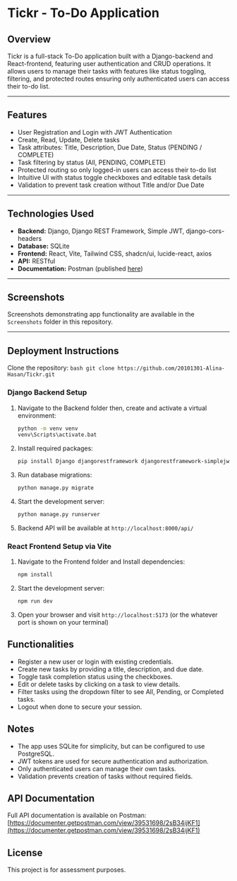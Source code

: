 # Tickr - To-Do Application

## Overview

Tickr is a full-stack To-Do application built with a Django-backend and React-frontend, featuring user authentication and CRUD operations. It allows users to manage their tasks with features like status toggling, filtering, and protected routes ensuring only authenticated users can access their to-do list.

---

## Features

- User Registration and Login with JWT Authentication
- Create, Read, Update, Delete tasks
- Task attributes: Title, Description, Due Date, Status (PENDING / COMPLETE)
- Task filtering by status (All, PENDING, COMPLETE)
- Protected routing so only logged-in users can access their to-do list
- Intuitive UI with status toggle checkboxes and editable task details
- Validation to prevent task creation without Title and/or Due Date

---

## Technologies Used

- **Backend:** Django, Django REST Framework, Simple JWT, django-cors-headers
- **Database:** SQLite
- **Frontend:** React, Vite, Tailwind CSS, shadcn/ui, lucide-react, axios
- **API:** RESTful
- **Documentation:** Postman (published [here](https://documenter.getpostman.com/view/39531698/2sB34ijKF1))

---

## Screenshots

Screenshots demonstrating app functionality are available in the `Screenshots` folder in this repository.

---

## Deployment Instructions

Clone the repository:
`bash
	git clone https://github.com/20101301-Alina-Hasan/Tickr.git
	`

### Django Backend Setup

1. Navigate to the Backend folder then, create and activate a virtual environment:
   ```bash
   python -m venv venv
   venv\Scripts\activate.bat
   ```
2. Install required packages:
   ```bash
   pip install Django djangorestframework djangorestframework-simplejwt django-cors-headers
   ```
3. Run database migrations:
   ```bash
   python manage.py migrate
   ```
4. Start the development server:
   ```bash
   python manage.py runserver
   ```
5. Backend API will be available at `http://localhost:8000/api/`

### React Frontend Setup via Vite

1.  Navigate to the Frontend folder and Install dependencies:
    ```bash
    npm install
    ```
2.  Start the development server:
    ```bash
    npm run dev
    ```
3.  Open your browser and visit `http://localhost:5173` (or the whatever port is shown on your terminal)

## Functionalities

- Register a new user or login with existing credentials.
- Create new tasks by providing a title, description, and due date.
- Toggle task completion status using the checkboxes.
- Edit or delete tasks by clicking on a task to view details.
- Filter tasks using the dropdown filter to see All, Pending, or Completed tasks.
- Logout when done to secure your session.

## Notes

- The app uses SQLite for simplicity, but can be configured to use PostgreSQL.
- JWT tokens are used for secure authentication and authorization.
- Only authenticated users can manage their own tasks.
- Validation prevents creation of tasks without required fields.

## API Documentation

Full API documentation is available on Postman:  
[https://documenter.getpostman.com/view/39531698/2sB34ijKF1](https://documenter.getpostman.com/view/39531698/2sB34ijKF1)

## License

This project is for assessment purposes.
